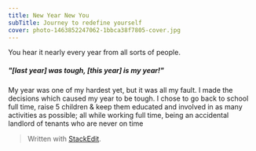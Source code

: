 ```yaml
---
title: New Year New You
subTitle: Journey to redefine yourself
cover: photo-1463852247062-1bbca38f7805-cover.jpg
---
```


You hear it nearly every year from all sorts of people.

##### "[last year] was tough, [this year] is my year!"

My year was one of my hardest yet, but it was all my fault. I made the decisions which caused my year to be tough. I chose to go back to school full time, raise 5 children & keep them educated and involved in as many activities as possible; all while working full time, being an accidental landlord of tenants who are never on time

> Written with [StackEdit](https://stackedit.io/).
<!--stackedit_data:
eyJoaXN0b3J5IjpbLTE5Mzc1NjcxNjQsMTQ1NzIxOTU5MCwtMT
M0NTE1MTgxNF19
-->